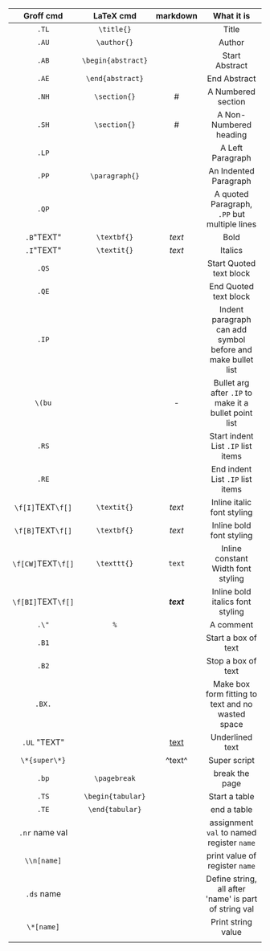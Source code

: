 

|     Groff cmd      |     LaTeX cmd      |   markdown   |                         What it is                          |
| :----------------: | :----------------: | :----------: | :---------------------------------------------------------: |
|       `.TL`        |     `\title{}`     |              |                            Title                            |
|       `.AU`        |    `\author{}`     |              |                           Author                            |
|       `.AB`        | `\begin{abstract}` |              |                       Start Abstract                        |
|       `.AE`        |  `\end{abstract}`  |              |                        End Abstract                         |
|       `.NH`        |    `\section{}`    |      #       |                     A Numbered section                      |
|       `.SH`        |    `\section{}`    |      #       |                   A Non-Numbered heading                    |
|       `.LP`        |                    |              |                      A Left Paragraph                       |
|       `.PP`        |   `\paragraph{}`   |              |                    An Indented Paragraph                    |
|       `.QP`        |                    |              |        A quoted Paragraph, `.PP` but multiple lines         |
|     `.B`"TEXT"     |    `\textbf{}`     |    _text_    |                            Bold                             |
|     `.I`"TEXT"     |    `\textit{}`     |    _text_    |                           Italics                           |
|       `.QS`        |                    |              |                   Start Quoted text block                   |
|       `.QE`        |                    |              |                    End Quoted text block                    |
|       `.IP`        |                    |              | Indent paragraph can add symbol before and make bullet list |
|       `\(bu`       |                    |      -       |    Bullet arg after `.IP` to make it a bullet point list    |
|       `.RS`        |                    |              |             Start indent List `.IP` list items              |
|       `.RE`        |                    |              |              End indent List `.IP` list items               |
| `\f[I]`TEXT`\f[]`  |    `\textit{}`     |    _text_    |                 Inline italic font styling                  |
| `\f[B]`TEXT`\f[]`  |    `\textbf{}`     |    _text_    |                  Inline bold font styling                   |
| `\f[CW]`TEXT`\f[]` |    `\texttt{}`     |    `text`    |             Inline constant Width font styling              |
| `\f[BI]`TEXT`\f[]` |                    |  **_text_**  |              Inline bold italics font styling               |
|       `.\"`        |        `%`         | <!-- text--> |                          A comment                          |
|       `.B1`        |                    |              |                     Start a box of text                     |
|       `.B2`        |                    |              |                     Stop a box of text                      |
|       `.BX.`       |                    |              |      Make box form fitting to text and no wasted space      |
|    `.UL` "TEXT"    |                    | <u>text</u>  |                       Underlined text                       |
|   `\*{super\*}`    |                    |    ^text^    |                        Super script                         |
|       `.bp`        |    `\pagebreak`    |              |                       break the page                        |
|       `.TS`        | `\begin{tabular}`  |              |                        Start a table                        |
|       `.TE`        |  `\end{tabular}`   |              |                         end a table                         |
|   `.nr` name val   |                    |              |          assignment `val` to named register `name`          |
|    `\\n[name]`     |                    |              |               print value of register `name`                |
|     `.ds` name     |                    |              |    Define string, all after 'name' is part of string val    |
|     `\*[name]`     |                    |              |                     Print string value                      |
|                    |                    |              |                                                             |
